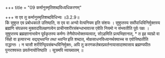 +++
title = "09 कर्मानुस्मृतिशब्दविध्यधिकरणम्"

+++
स एव तु कर्मानुस्मृतिशब्दविधिभ्यः ॥3.2.9॥  
किं सुषुप्त एव प्रबोधकाले उत्तिष्ठति, स एव वा अन्यो वेत्यनियम इति संशयः । सुषुप्तस्य सर्वोपाधिविनिर्मुक्तस्य ब्रह्मणि संपन्नस्य मुक्तादविलक्षणत्वेन प्राचीनशरीरसंबन्धाभावात्स एवेति नियमो न संभवतीति पूर्वः पक्षः । सुषुप्तस्य ब्रह्मज्ञानाभावेन पूर्वकृतस्य कर्मणः तेनैवोपभोक्तव्यत्वात्, सोऽहमिति प्रत्यभिज्ञानात्, * त इह व्याघ्रो वा सिंहो वा इत्यारभ्य *यद्यद्भवन्ति तथा भवन्ति* इति शब्दात्, मोक्षसाधनविध्यानर्थक्याच्च स एवोत्तिष्ठतीति राद्धान्तः । न चासौ शरीरेन्द्रियसंबन्धविनिर्मुक्तः, अपि तु करणकलेबरप्रवर्तनायासादाश्वासाय ब्रह्मण्यपीतः पुनराश्वस्तः प्रवर्तनायोत्तिष्ठति । सूत्रमपि व्याख्यातम् ॥